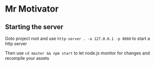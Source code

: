 # Mr Motivator
## Starting the server
Goto project root and use `http-server . -a 127.0.0.1 -p 8080` to start a http server

Then use `cd master && npm start` to let node.js monitor for changes and recompile your assets


